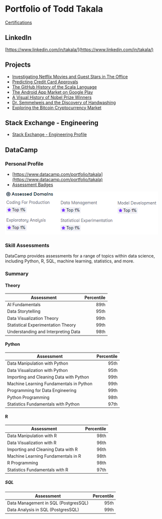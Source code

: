 # Portfolio of Todd Takala

[Certifications](https://github.com/toddtakala/portfolio/tree/main/certs)

## LinkedIn          

[https://www.linkedin.com/in/takala/](https://www.linkedin.com/in/takala/)

## Projects

* [Investigating Netflix Movies and Guest Stars in The Office](https://app.datacamp.com/workspace/w/74364665-47ec-4448-a1d6-ece7d0d906aa)
* [Predicting Credit Card Approvals](https://app.datacamp.com/workspace/w/3cdac102-7205-4f80-bca6-914d31f21f23)
* [The GitHub History of the Scala Language](https://app.datacamp.com/workspace/w/1e012d05-2a5d-4e43-b098-d8980289d9a5)
* [The Android App Market on Google Play](https://app.datacamp.com/workspace/w/1124fc03-254b-4953-9a0f-edb01baeaa10)
* [A Visual History of Nobel Prize Winners](https://app.datacamp.com/workspace/w/ef91c9a9-4d2a-4b2e-864e-80e664591006)
* [Dr. Semmelweis and the Discovery of Handwashing](https://app.datacamp.com/workspace/w/b946c928-c8f0-460b-9928-e752829ea351)
* [Exploring the Bitcoin Cryptocurrency Market](https://app.datacamp.com/workspace/w/cce07406-8f83-4ccb-a49c-5f014580b6a8)


## Stack Exchange - Engineering

* [Stack Exchange - Engineering Profile](https://engineering.stackexchange.com/users/13416/todd-takala)

## DataCamp

### Personal Profile

* [https://www.datacamp.com/portfolio/takala](https://www.datacamp.com/portfolio/takala)
* [Assessment Badges](assessment-badges.md)

![](resources/datacamp/assessed-domains.png)

### Skill Assessments

DataCamp provides assessments for a range of topics within data science, including Python, R, SQL, machine learning, statistics, and more.


### Summary

#### Theory

| Assessment                                | Percentile    |
| ---                                       | ---:          |
| AI Fundamentals                           | 89th          |
| Data Storytelling                         | 95th          |
| Data Visualization Theory                 | 99th          |
| Statistical Experimentation Theory        | 99th          |
| Understanding and Interpreting Data       | 98th          |

#### Python

| Assessment                                | Percentile    |
| ---                                       | ---:          |
| Data Manipulation with Python             | 95th          |
| Data Visualization with Python            | 95th          |
| Importing and Cleaning Data with Python   | 99th          |
| Machine Learning Fundamentals in Python   | 99th          |
| Programming for Data Engineering          | 99th          |
| Python Programming			            | 98th          |
| Statistics Fundamentals with Python       | 97th          |

#### R

| Assessment                                | Percentile    |
| ---                                       | ---:          |
| Data Manipulation with R                  | 98th          |
| Data Visualization with R                 | 96th          |
| Importing and Cleaning Data with R        | 96th          |
| Machine Learning Fundamentals in R        | 98th          |
| R Programming                             | 98th          |
| Statistics Fundamentals with R            | 97th          |


##### SQL

| Assessment                                | Percentile    |
| ---                                       | ---:          |
| Data Management in SQL (PostgresSQL)      | 95th          |
| Data Analysis in SQL (PostgresSQL)        | 99th          |
